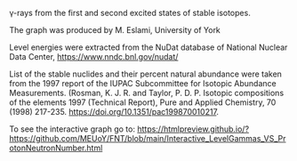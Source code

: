 γ-rays from the first and second excited states of stable isotopes.

The graph was produced by M. Eslami, University of York

Level energies were extracted from the NuDat database of National Nuclear Data Center, https://www.nndc.bnl.gov/nudat/

List of the stable nuclides and their percent natural abundance were taken from the 1997 report of the IUPAC Subcommittee for Isotopic Abundance Measurements.
(Rosman, K. J. R. and Taylor, P. D. P. Isotopic compositions of the elements 1997 (Technical Report), Pure and Applied Chemistry, 70 (1998) 217-235. https://doi.org/10.1351/pac199870010217.

To see the interactive graph go to:
https://htmlpreview.github.io/?https://github.com/MEUoY/FNT/blob/main/Interactive_LevelGammas_VS_ProtonNeutronNumber.html
